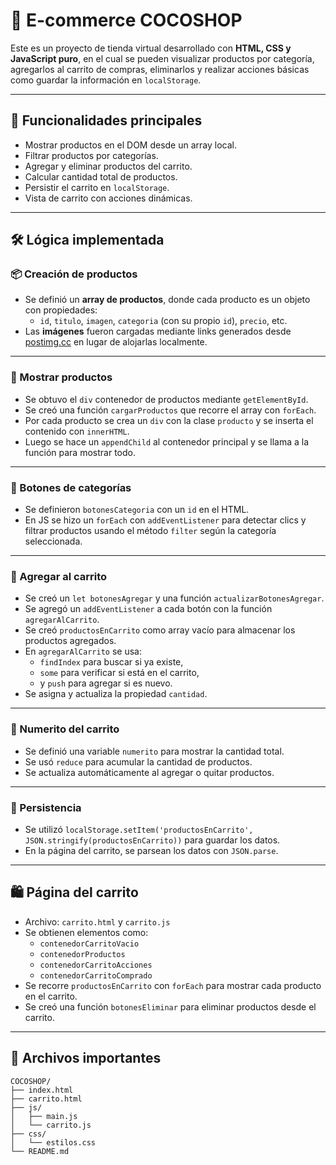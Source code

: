 # 🛒 E-commerce COCOSHOP

Este es un proyecto de tienda virtual desarrollado con **HTML, CSS y JavaScript puro**, en el cual se pueden visualizar productos por categoría, agregarlos al carrito de compras, eliminarlos y realizar acciones básicas como guardar la información en `localStorage`.

---

## 🧱 Funcionalidades principales

- Mostrar productos en el DOM desde un array local.
- Filtrar productos por categorías.
- Agregar y eliminar productos del carrito.
- Calcular cantidad total de productos.
- Persistir el carrito en `localStorage`.
- Vista de carrito con acciones dinámicas.

---

## 🛠️ Lógica implementada

### 📦 Creación de productos

- Se definió un **array de productos**, donde cada producto es un objeto con propiedades:
  - `id`, `titulo`, `imagen`, `categoria` (con su propio `id`), `precio`, etc.
- Las **imágenes** fueron cargadas mediante links generados desde [postimg.cc](https://postimg.cc/) en lugar de alojarlas localmente.

---

### 🧩 Mostrar productos

- Se obtuvo el `div` contenedor de productos mediante `getElementById`.
- Se creó una función `cargarProductos` que recorre el array con `forEach`.
- Por cada producto se crea un `div` con la clase `producto` y se inserta el contenido con `innerHTML`.
- Luego se hace un `appendChild` al contenedor principal y se llama a la función para mostrar todo.

---

### 🧰 Botones de categorías

- Se definieron `botonesCategoria` con un `id` en el HTML.
- En JS se hizo un `forEach` con `addEventListener` para detectar clics y filtrar productos usando el método `filter` según la categoría seleccionada.

---

### 🛒 Agregar al carrito

- Se creó un `let botonesAgregar` y una función `actualizarBotonesAgregar`.
- Se agregó un `addEventListener` a cada botón con la función `agregarAlCarrito`.
- Se creó `productosEnCarrito` como array vacío para almacenar los productos agregados.
- En `agregarAlCarrito` se usa:
  - `findIndex` para buscar si ya existe,
  - `some` para verificar si está en el carrito,
  - y `push` para agregar si es nuevo.
- Se asigna y actualiza la propiedad `cantidad`.

---

### 🔢 Numerito del carrito

- Se definió una variable `numerito` para mostrar la cantidad total.
- Se usó `reduce` para acumular la cantidad de productos.
- Se actualiza automáticamente al agregar o quitar productos.

---

### 💾 Persistencia

- Se utilizó `localStorage.setItem('productosEnCarrito', JSON.stringify(productosEnCarrito))` para guardar los datos.
- En la página del carrito, se parsean los datos con `JSON.parse`.

---

## 🛍️ Página del carrito

- Archivo: `carrito.html` y `carrito.js`
- Se obtienen elementos como:
  - `contenedorCarritoVacio`
  - `contenedorProductos`
  - `contenedorCarritoAcciones`
  - `contenedorCarritoComprado`
- Se recorre `productosEnCarrito` con `forEach` para mostrar cada producto en el carrito.
- Se creó una función `botonesEliminar` para eliminar productos desde el carrito.

---

## 📁 Archivos importantes

```
COCOSHOP/
├── index.html
├── carrito.html
├── js/
│   ├── main.js
│   └── carrito.js
├── css/
│   └── estilos.css
└── README.md
```















